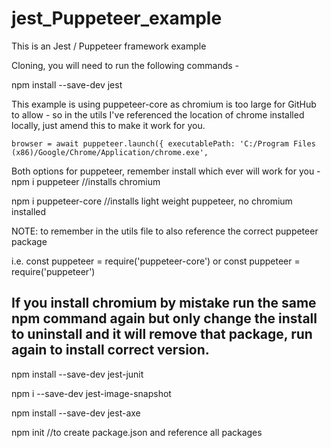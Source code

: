 # jest_Puppeteer_example
This is an Jest / Puppeteer framework example

Cloning, you will need to run the following commands -

npm install --save-dev jest

This example is using puppeteer-core as chromium is too large for GitHub to allow - so in the utils I've referenced the location of chrome installed locally, just amend this to make it work for you.

    browser = await puppeteer.launch({ executablePath: 'C:/Program Files (x86)/Google/Chrome/Application/chrome.exe',

Both options for puppeteer, remember install which ever will work for you -
npm i puppeteer //installs chromium

npm i puppeteer-core //installs light weight puppeteer, no chromium installed

NOTE: to remember in the utils file to also reference the correct puppeteer package 

i.e. const puppeteer = require('puppeteer-core') or const puppeteer = require('puppeteer')

If you install chromium by mistake run the same npm command again but only change the install to uninstall and it will remove that package, run again to install correct version.
---------------------------------------------

npm install --save-dev jest-junit

npm i --save-dev jest-image-snapshot

npm install --save-dev jest-axe

npm init //to create package.json and reference all packages
